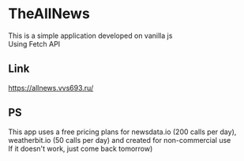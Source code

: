# TheAllNews
This is a simple application developed on vanilla js\
Using Fetch API
## Link
https://allnews.vvs693.ru/
## PS
This app uses a free pricing plans for newsdata.io (200 calls per day), weatherbit.io (50 calls per day) and created for non-commercial use\
If it doesn't work, just come back tomorrow)
